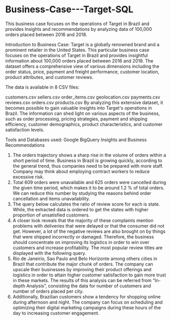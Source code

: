 # Business-Case---Target-SQL

This business case focuses on the operations of Target in Brazil and provides Insights and recommendations by analyzing data of 100,000 orders placed between 2016 and 2018.

Introduction to Business Case:
Target is a globally renowned brand and a prominent retailer in the United States. This particular business case focuses on the operations of Target in Brazil and provides insightful information about 100,000 orders placed between 2016 and 2018. The dataset offers a comprehensive view of various dimensions including the order status, price, payment and freight performance, customer location, product attributes, and customer reviews.

The data is available in 8 CSV files:

customers.csv
sellers.csv
order_items.csv
geolocation.csv
payments.csv
reviews.csv
orders.csv
products.csv
By analyzing this extensive dataset, it becomes possible to gain valuable insights into Target's operations in Brazil. The information can shed light on various aspects of the business, such as order processing, pricing strategies, payment and shipping efficiency, customer demographics, product characteristics, and customer satisfaction levels.

Tools and Databases used:
Google BigQuery
Insights and Business Recommendations
1.	The orders trajectory shows a sharp rise in the volume of orders within a short period of time. Business in Brazil is growing quickly, according to the general trend, thus companies need to be prepared with more staff. Company may think about employing contract workers to reduce excessive risk.
2.	Total 609 orders were unavailable and 625 orders were cancelled during the given time period, which makes it  to be  around 1.2 % of total orders.  We can reduce this number by studying the reasons behind order cancellation and items unavailability.
3.	The query below calculates the ratio of review score for each is state. While, the extracted data is ordered to get the states with higher proportion of unsatisfied customers.
4.	A closer look reveals that the majority of these complaints mention problems with deliveries that were delayed or that the consumer did not get. However, a lot of the negative reviews are also brought on by things that were shipped incorrectly or damaged. Therefore, the business should concentrate on improving its logistics in order to win over customers and increase profitability. The most popular review titles are displayed with the following query.
5.	Rio de Janeirio, Sao Paulo and Belo Horizonte among others cities in Brazil that contribute the major chunk of orders. The company can upscale their businesses by improving their product offerings and logistics in order to attain higher customer satisfaction to gain more trust in these markets. The results of this analysis can be referred from “In-depth Analysis”, consisting the data for number of customers and number of orders placed per city.
6.	Additionally, Brazilian customers show a tendency for shopping online during afternoon and night. The company can focus on scheduling and optimizing their digital marketing campaigns during these hours of the day to increasing customer engagement.


